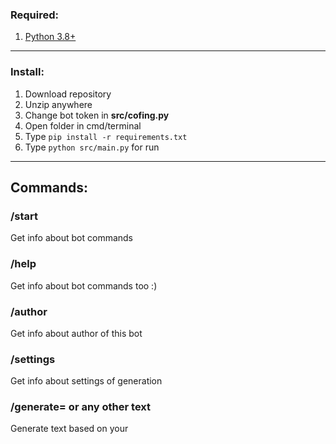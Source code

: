 ### Required:
1. [Python 3.8+](https://www.python.org/downloads/)
____
### Install:
1. Download repository
2. Unzip anywhere
3. Change bot token in **src/cofing.py**
4. Open folder in cmd/terminal
5. Type `pip install -r requirements.txt`
6. Type `python src/main.py` for run
____
## Commands:
### /start
Get info about bot commands

### /help
Get info about bot commands too :)

### /author
Get info about author of this bot

### /settings
Get info about settings of generation

### /generate= or any other text
Generate text based on your
